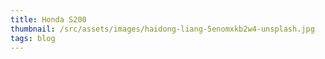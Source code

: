 ```yaml
---
title: Honda S200
thumbnail: /src/assets/images/haidong-liang-5enomxkb2w4-unsplash.jpg
tags: blog
---
```

